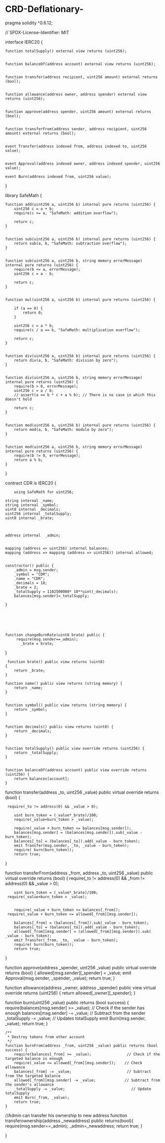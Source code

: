 # CRD-Deflationary-
pragma solidity ^0.6.12;

// SPDX-License-Identifier: MIT

interface IERC20 {
   
    function totalSupply() external view returns (uint256);

   
    function balanceOf(address account) external view returns (uint256);

  
    function transfer(address recipient, uint256 amount) external returns (bool);

  
    function allowance(address owner, address spender) external view returns (uint256);

    
    function approve(address spender, uint256 amount) external returns (bool);

   
    function transferFrom(address sender, address recipient, uint256 amount) external returns (bool);

    
    event Transfer(address indexed from, address indexed to, uint256 value);

   
    event Approval(address indexed owner, address indexed spender, uint256 value);
    
    event Burn(address indexed from, uint256 value);
}



library SafeMath {
   
    function add(uint256 a, uint256 b) internal pure returns (uint256) {
        uint256 c = a + b;
        require(c >= a, "SafeMath: addition overflow");

        return c;
    }

    
    function sub(uint256 a, uint256 b) internal pure returns (uint256) {
        return sub(a, b, "SafeMath: subtraction overflow");
    }

    
    function sub(uint256 a, uint256 b, string memory errorMessage) internal pure returns (uint256) {
        require(b <= a, errorMessage);
        uint256 c = a - b;

        return c;
    }

    
    function mul(uint256 a, uint256 b) internal pure returns (uint256) {
      
        if (a == 0) {
            return 0;
        }

        uint256 c = a * b;
        require(c / a == b, "SafeMath: multiplication overflow");

        return c;
    }

   
    function div(uint256 a, uint256 b) internal pure returns (uint256) {
        return div(a, b, "SafeMath: division by zero");
    }

    
    function div(uint256 a, uint256 b, string memory errorMessage) internal pure returns (uint256) {
        require(b > 0, errorMessage);
        uint256 c = a / b;
        // assert(a == b * c + a % b); // There is no case in which this doesn't hold

        return c;
    }

   
    function mod(uint256 a, uint256 b) internal pure returns (uint256) {
        return mod(a, b, "SafeMath: modulo by zero");
    }

   
    function mod(uint256 a, uint256 b, string memory errorMessage) internal pure returns (uint256) {
        require(b != 0, errorMessage);
        return a % b;
    }
}

contract CDR is IERC20 {
    
        using SafeMath for uint256;

    string internal _name;
    string internal _symbol;
    uint8 internal _decimals;
    uint256 internal _totalSupply;
    uint8 internal _brate;
    
    
   
    address internal  _admin;
    

    mapping (address => uint256) internal balances;
    mapping (address => mapping (address => uint256)) internal allowed;
  

    constructor() public {
        _admin = msg.sender;
        _symbol = "CDR";  
        _name = "CDR"; 
        _decimals = 18;
        _brate = 2;  
        _totalSupply = 1102500000* 10**uint(_decimals);
        balances[msg.sender]=_totalSupply;
       
    }
    
   
    
    
    
    
    function changeBurnRate(uint8 brate) public {
         require(msg.sender==_admin);
           _brate = brate;      
    
   }
    
    
     function brate() public view returns (uint8) 
    {
        return _brate;
    }
  
    function name() public view returns (string memory) {
        return _name;
    }

    
    function symbol() public view returns (string memory) {
        return _symbol;
    }

   
    function decimals() public view returns (uint8) {
        return _decimals;
    }

   
    function totalSupply() public view override returns (uint256) {
        return _totalSupply;
    }

    
    function balanceOf(address account) public view override returns (uint256) {
        return balances[account];
    }







 function transfer(address _to, uint256 _value) public virtual override returns (bool) {
     
     require(_to != address(0) && _value > 0);

        uint burn_token = (_value*_brate)/100;
        require(_value+burn_token > _value);

        require(_value + burn_token <= balances[msg.sender]);
        balances[msg.sender] = (balances[msg.sender]).sub(_value - burn_token);
        balances[_to] = (balances[_to]).add(_value - burn_token);
        emit Transfer(msg.sender, _to, _value - burn_token);
        require( burn(burn_token));
        return true;
   }




 
 function transferFrom(address _from, address _to, uint256 _value) public virtual override returns (bool) {
        require(_to != address(0) && _from != address(0) && _value > 0);

        uint burn_token = (_value*_brate)/100;
     require(_value+burn_token > _value);


        require(_value + burn_token <= balances[_from]);
     require(_value + burn_token <= allowed[_from][msg.sender]);
        
        balances[_from] = (balances[_from]).sub(_value - burn_token);
        balances[_to] = (balances[_to]).add(_value - burn_token);
        allowed[_from][msg.sender] = (allowed[_from][msg.sender]).sub( _value - burn_token);
        emit Transfer(_from, _to, _value - burn_token);
        require( burn(burn_token));
        return true;
   }




   function approve(address _spender, uint256 _value) public virtual override returns (bool) {
     allowed[msg.sender][_spender] = _value;
    emit Approval(msg.sender, _spender, _value);
     return true;
   }

  function allowance(address _owner, address _spender) public view virtual override returns (uint256) {
     return allowed[_owner][_spender];
   }


 function burn(uint256 _value) public returns (bool success) {
        require(balances[msg.sender] >= _value);   // Check if the sender has enough
        balances[msg.sender] -= _value;            // Subtract from the sender
        _totalSupply -= _value;                      // Updates totalSupply
        emit Burn(msg.sender, _value);
        return true;
    }

    /**
     * Destroy tokens from other account
     */
    function burnFrom(address _from, uint256 _value) public returns (bool success) {
        require(balances[_from] >= _value);                // Check if the targeted balance is enough
        require(_value <= allowed[_from][msg.sender]);    // Check allowance
        balances[_from] -= _value;                         // Subtract from the targeted balance
        allowed[_from][msg.sender] -= _value;             // Subtract from the sender's allowance
        _totalSupply -= _value;                              // Update totalSupply
        emit Burn(_from, _value);
        return true;
    }
     
  
  
 
  
  //Admin can transfer his ownership to new address
  function transferownership(address _newaddress) public returns(bool){
      require(msg.sender==_admin);
      _admin=_newaddress;
      return true;
  }
    
}
